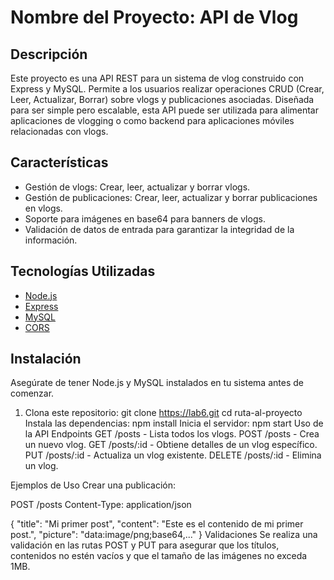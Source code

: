 # Nombre del Proyecto: API de Vlog

## Descripción

Este proyecto es una API REST para un sistema de vlog construido con Express y MySQL. Permite a los usuarios realizar operaciones CRUD (Crear, Leer, Actualizar, Borrar) sobre vlogs y publicaciones asociadas. Diseñada para ser simple pero escalable, esta API puede ser utilizada para alimentar aplicaciones de vlogging o como backend para aplicaciones móviles relacionadas con vlogs.

## Características

- Gestión de vlogs: Crear, leer, actualizar y borrar vlogs.
- Gestión de publicaciones: Crear, leer, actualizar y borrar publicaciones en vlogs.
- Soporte para imágenes en base64 para banners de vlogs.
- Validación de datos de entrada para garantizar la integridad de la información.

## Tecnologías Utilizadas

- [Node.js](https://nodejs.org/)
- [Express](http://expressjs.com/)
- [MySQL](https://www.mysql.com/)
- [CORS](https://developer.mozilla.org/en-US/docs/Web/HTTP/CORS)

## Instalación

Asegúrate de tener Node.js y MySQL instalados en tu sistema antes de comenzar.

1. Clona este repositorio:
git clone https://lab6.git
cd ruta-al-proyecto
Instala las dependencias:
npm install
Inicia el servidor:
npm start
Uso de la API
Endpoints
GET /posts - Lista todos los vlogs.
POST /posts - Crea un nuevo vlog.
GET /posts/:id - Obtiene detalles de un vlog específico.
PUT /posts/:id - Actualiza un vlog existente.
DELETE /posts/:id - Elimina un vlog.

Ejemplos de Uso
Crear una publicación:

POST /posts
Content-Type: application/json

{
  "title": "Mi primer post",
  "content": "Este es el contenido de mi primer post.",
  "picture": "data:image/png;base64,..."
}
Validaciones
Se realiza una validación en las rutas POST y PUT para asegurar que los títulos, contenidos no estén vacíos y que el tamaño de las imágenes no exceda 1MB.
